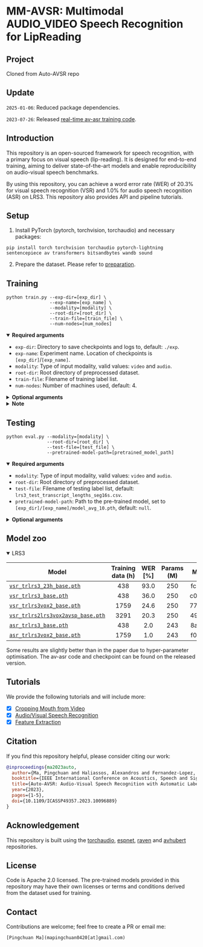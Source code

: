 # MM-AVSR: Multimodal AUDIO_VIDEO Speech Recognition for LipReading

## Project

Cloned from Auto-AVSR repo

## Update

`2025-01-06`: Reduced package dependencies.

`2023-07-26`: Released [real-time av-asr training code](https://github.com/pytorch/audio/tree/main/examples/avsr).

## Introduction

This repository is an open-sourced framework for speech recognition, with a primary focus on visual speech (lip-reading). It is designed for end-to-end training, aiming to deliver state-of-the-art models and enable reproducibility on audio-visual speech benchmarks.



By using this repository, you can achieve a word error rate (WER) of 20.3% for visual speech recognition (VSR) and 1.0% for audio speech recognition (ASR) on LRS3. This repository also provides API and pipeline tutorials.

## Setup

1. Install PyTorch (pytorch, torchvision, torchaudio) and necessary packages:

```Shell
pip install torch torchvision torchaudio pytorch-lightning sentencepiece av transformers bitsandbytes wandb sound
```

2. Prepare the dataset. Please refer to [preparation](./preparation).

## Training

```Shell
python train.py --exp-dir=[exp_dir] \
                --exp-name=[exp_name] \
                --modality=[modality] \
                --root-dir=[root_dir] \
                --train-file=[train_file] \
                --num-nodes=[num_nodes]
```

<details open>
  <summary><strong>Required arguments</strong></summary>

- `exp-dir`: Directory to save checkpoints and logs to, default: `./exp`.
- `exp-name`: Experiment name. Location of checkpoints is `[exp_dir]`/`[exp_name]`.
- `modality`: Type of input modality, valid values: `video` and `audio`.
- `root-dir`: Root directory of preprocessed dataset.
- `train-file`: Filename of training label list.
- `num-nodes`: Number of machines used, default: 4.

</details>

<details>
  <summary><strong>Optional arguments</strong></summary>

- `group-name`: Group name of the task (wandb API).
- `val-file`: Filename of validation label list, default: `lrs3_test_transcript_lengths_seg16s.csv`.
- `test-file`: Filename of testing label list, default: `lrs3_test_transcript_lengths_seg16s.csv`.
- `gpus`: Number of gpus in each machine, default: 8.
- `pretrained-model-path`: Path to the pre-trained model.
- `transfer-frontend` Flag to load the front-end only, works with `pretrained-model-path`.
- `transfer-encoder` Flag to load the weights of encoder, works with `pretrained-model-path`.
- `lr`: Learning rate, default: 1e-3.
- `warmup-epochs`: Number of epochs for warmup, default: 5.
- `max-epochs`: Number of epochs, default: 75.
- `max-frames`: Maximal number of frames in a batch, default: 1600.
- `weight-decay`: Weight decay, default: 0.05.
- `ctc-weight`: Weight of CTC loss, default: 0.1.
- `train-num-buckets`: Bucket size for the training set, default: 400.
- `ckpt-path`: Path of the checkpoint from which training is resumed.
- `slurm-job-id`: Slurm job id, default: 0.
- `debug`: Flag to use debug level for logging

</details>


<details>
  <summary><strong>Note</strong></summary>

- For lrs3, you can fine-tune with a pre-trained lrw model at a learning rate of 0.001, or first train from scratch on a subset (23h, max duration=4sec) at 0.0002 (which is provided in model zoo), then fine-tune on the full set at 0.001. Script for subset creation is available at [here](./preparation/limit_length.py). For training new datasets, please refer to [instruction](INSTRUCTION.md).
- You can customise [logging](https://lightning.ai/docs/pytorch/stable/extensions/logging.html#supported-loggers) in lightning [`Trainer`](https://lightning.ai/docs/pytorch/stable/common/trainer.html#logger) for experiment tracking as needed.
- You can set `max-frames` to the largest to fit into your GPU memory.

</details>

## Testing

```Shell
python eval.py --modality=[modality] \
               --root-dir=[root_dir] \
               --test-file=[test_file] \
               --pretrained-model-path=[pretrained_model_path]
```

<details open>
  <summary><strong>Required arguments</strong></summary>

- `modality`: Type of input modality, valid values: `video` and `audio`.
- `root-dir`: Root directory of preprocessed dataset.
- `test-file`: Filename of testing label list, default: `lrs3_test_transcript_lengths_seg16s.csv`.
- `pretrained-model-path`: Path to the pre-trained model, set to `[exp_dir]/[exp_name]/model_avg_10.pth`, default: `null`.

</details>

<details>
  <summary><strong>Optional arguments</strong></summary>

- `decode-snr-target`: Level of signal-to-noise ratio (SNR), default: 999999.
- `debug`: Flag to use debug level for logging

</details>

## Model zoo

<details open>

<summary>LRS3</summary>

<p> </p>

| Model                                 | Training data (h)  |  WER [%]   |  Params (M) |    MD5            |
|---------------------------------------|:------------------:|:----------:|:-----------:|:------------------------:|
| [`vsr_trlrs3_23h_base.pth`](https://drive.google.com/file/d/1FDDTOBteJV8yBiJ8yePtZ-C-xR4s80rV/view?usp=sharing)             |        438          |    93.0    |     250     | fc8db  |
| [`vsr_trlrs3_base.pth`](https://drive.google.com/file/d/12PNM5szUsk_CuaV1yB9dL_YWvSM1zvAd/view?usp=sharing)                 |        438          |    36.0    |     250     | c00a7  |
| [`vsr_trlrs3vox2_base.pth`](https://drive.google.com/file/d/1shcWXUK2iauRhW9NbwCc25FjU1CoMm8i/view?usp=sharing)             |        1759         |    24.6    |     250     | 774a6  |
| [`vsr_trlrs2lrs3vox2avsp_base.pth`](https://drive.google.com/file/d/1r1kx7l9sWnDOCnaFHIGvOtzuhFyFA88_/view?usp=sharing)     |        3291         |    20.3    |     250     | 49f77  |
| [`asr_trlrs3_base.pth`](https://drive.google.com/file/d/1IBMkI7XyZo8mF3rz109rXrMH7MyxRuiY/view?usp=sharing)                 |        438          |    2.0     |     243     | 8af72  |
| [`asr_trlrs3vox2_base.pth`](https://drive.google.com/file/d/1YN9lwZN6iWn2qNQRpfpGpnf2r6ZTQqVT/view?usp=sharing)             |        1759         |    1.0     |     243     | f0c5c  |

Some results are slightly better than in the paper due to hyper-parameter optimisation. The av-asr code and checkpoint can be found on the released version.

</details>


## Tutorials

We provide the following tutorials and will include more:
- [x] [Cropping Mouth from Video](./tutorials/mouth_cropping.ipynb)
- [x] [Audio/Visual Speech Recognition](./tutorials/inference.ipynb)
- [x] [Feature Extraction](./tutorials/feature_extraction.ipynb)

## Citation

If you find this repository helpful, please consider citing our work:

```bibtex
@inproceedings{ma2023auto,
  author={Ma, Pingchuan and Haliassos, Alexandros and Fernandez-Lopez, Adriana and Chen, Honglie and Petridis, Stavros and Pantic, Maja},
  booktitle={IEEE International Conference on Acoustics, Speech and Signal Processing (ICASSP)},
  title={Auto-AVSR: Audio-Visual Speech Recognition with Automatic Labels},
  year={2023},
  pages={1-5},
  doi={10.1109/ICASSP49357.2023.10096889}
}
```

## Acknowledgement

This repository is built using the [torchaudio](https://github.com/pytorch/audio), [espnet](https://github.com/espnet/espnet), [raven](https://github.com/ahaliassos/raven) and [avhubert](https://github.com/facebookresearch/av_hubert) repositories.

## License

Code is Apache 2.0 licensed. The pre-trained models provided in this repository may have their own licenses or terms and conditions derived from the dataset used for training.

## Contact

Contributions are welcome; feel free to create a PR or email me:

```
[Pingchuan Ma](mapingchuan0420[at]gmail.com)
```

